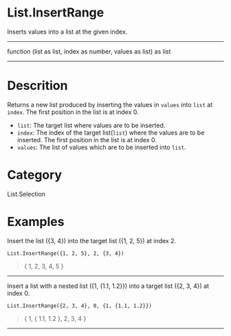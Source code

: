 ﻿# List.InsertRange
Inserts values into a list at the given index.
***
function (list as list, index as number, values as list) as list
***
# Descrition 
Returns a new list produced by inserting the values in <code>values</code> into <code>list</code> at <code>index</code>. The first position in the list is at index 0.
      <ul>
        <li><code>list</code>: The target list where values are to be inserted.</li>
        <li><code>index</code>: The index of the target list(<code>list</code>) where the values are to be inserted. The first position in the list is at index 0.</li>
        <li><code>values</code>: The list of values which are to be inserted into <code>list</code>.</li>
      </ul>
# Category 
List.Selection
# Examples 
Insert the list ({3, 4}) into the target list ({1, 2, 5}) at index 2.
```
List.InsertRange({1, 2, 5}, 2, {3, 4})
```
> {
    1,
    2,
    3,
    4,
    5
}
***
Insert a list with a nested list ({1, {1.1, 1.2}}) into a target list ({2, 3, 4}) at index 0.
```
List.InsertRange({2, 3, 4}, 0, {1, {1.1, 1.2}})
```
> {
    1, {
        1.1,
        1.2
    },
    2,
    3,
    4
}
***
